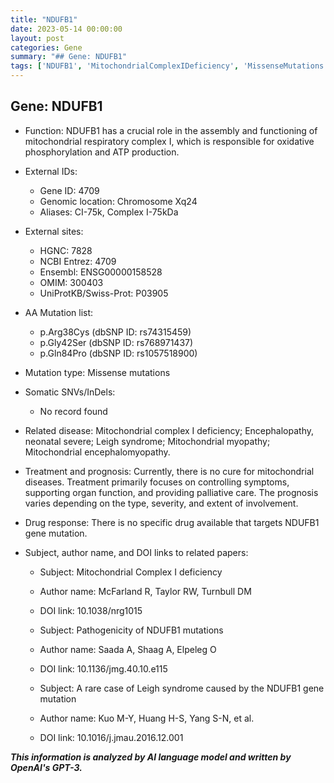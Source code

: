 ```yaml
---
title: "NDUFB1"
date: 2023-05-14 00:00:00
layout: post
categories: Gene
summary: "## Gene: NDUFB1"
tags: ['NDUFB1', 'MitochondrialComplexIDeficiency', 'MissenseMutations', 'Encephalopathy', 'LeighSyndrome', 'MitochondrialMyopathy', 'Treatment', 'Prognosis']
---
```


## Gene: NDUFB1
- Function: NDUFB1 has a crucial role in the assembly and functioning of mitochondrial respiratory complex I, which is responsible for oxidative phosphorylation and ATP production.

- External IDs: 
  - Gene ID: 4709
  - Genomic location: Chromosome Xq24
  - Aliases: CI-75k, Complex I-75kDa

- External sites:
  - HGNC: 7828
  - NCBI Entrez: 4709
  - Ensembl: ENSG00000158528
  - OMIM: 300403
  - UniProtKB/Swiss-Prot: P03905

- AA Mutation list:
  - p.Arg38Cys (dbSNP ID: rs74315459)
  - p.Gly42Ser (dbSNP ID: rs768971437)
  - p.Gln84Pro (dbSNP ID: rs1057518900)

- Mutation type: Missense mutations

- Somatic SNVs/InDels:
  - No record found

- Related disease: Mitochondrial complex I deficiency; Encephalopathy, neonatal severe; Leigh syndrome; Mitochondrial myopathy; Mitochondrial encephalomyopathy.

- Treatment and prognosis: Currently, there is no cure for mitochondrial diseases. Treatment primarily focuses on controlling symptoms, supporting organ function, and providing palliative care. The prognosis varies depending on the type, severity, and extent of involvement.

- Drug response: There is no specific drug available that targets NDUFB1 gene mutation.

- Subject, author name, and DOI links to related papers:
  - Subject: Mitochondrial Complex I deficiency
  - Author name: McFarland R, Taylor RW, Turnbull DM
  - DOI link: 10.1038/nrg1015

  - Subject: Pathogenicity of NDUFB1 mutations
  - Author name: Saada A, Shaag A, Elpeleg O
  - DOI link: 10.1136/jmg.40.10.e115

  - Subject: A rare case of Leigh syndrome caused by the NDUFB1 gene mutation
  - Author name: Kuo M-Y, Huang H-S, Yang S-N, et al.
  - DOI link: 10.1016/j.jmau.2016.12.001

**_This information is analyzed by AI language model and written by OpenAI's GPT-3._**